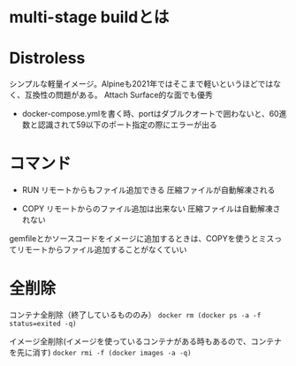 # multi-stage buildとは

# Distroless
シンプルな軽量イメージ。Alpineも2021年ではそこまで軽いというほどではなく、互換性の問題がある。
Attach Surface的な面でも優秀

- docker-compose.ymlを書く時、portはダブルクオートで囲わないと、60進数と認識されて59以下のポート指定の際にエラーが出る

# コマンド
- RUN
リモートからもファイル追加できる
圧縮ファイルが自動解凍される

- COPY
リモートからのファイル追加は出来ない
圧縮ファイルは自動解凍されない

gemfileとかソースコードをイメージに追加するときは、COPYを使うとミスってリモートからファイル追加することがなくていい

# 全削除
コンテナ全削除（終了しているもののみ）
```docker rm (docker ps -a -f status=exited -q)```

イメージ全削除(イメージを使っているコンテナがある時もあるので、コンテナを先に消す)
```docker rmi -f (docker images -a -q)```

